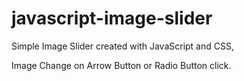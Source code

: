 # javascript-image-slider
Simple Image Slider created with JavaScript and CSS,

Image Change on Arrow Button or Radio Button click.
